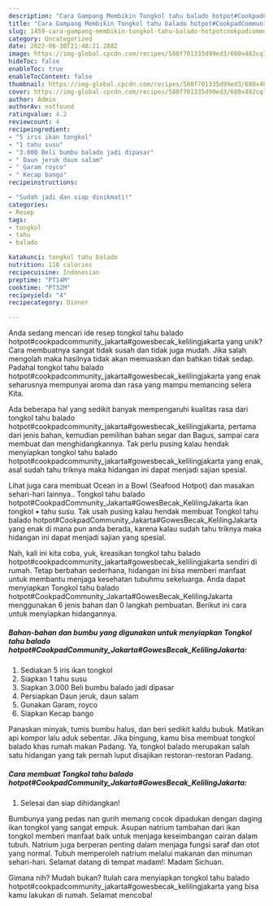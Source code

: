 ```yaml
---
description: "Cara Gampang Membikin Tongkol tahu balado hotpot#CookpadCommunity_Jakarta#GowesBecak_KelilingJakarta yang Bisa Manjain Lidah"
title: "Cara Gampang Membikin Tongkol tahu balado hotpot#CookpadCommunity_Jakarta#GowesBecak_KelilingJakarta yang Bisa Manjain Lidah"
slug: 1459-cara-gampang-membikin-tongkol-tahu-balado-hotpotcookpadcommunity-jakartagowesbecak-kelilingjakarta-yang-bisa-manjain-lidah
category: Uncategorized
date: 2022-06-30T21:48:21.288Z
image: https://img-global.cpcdn.com/recipes/580f701335d99ed3/680x482cq70/tongkol-tahu-balado-hotpotcookpadcommunity_jakartagowesbecak_kelilingjakarta-foto-resep-utama.jpg
hideToc: false
enableToc: true
enableTocContent: false
thumbnail: https://img-global.cpcdn.com/recipes/580f701335d99ed3/680x482cq70/tongkol-tahu-balado-hotpotcookpadcommunity_jakartagowesbecak_kelilingjakarta-foto-resep-utama.jpg
cover: https://img-global.cpcdn.com/recipes/580f701335d99ed3/680x482cq70/tongkol-tahu-balado-hotpotcookpadcommunity_jakartagowesbecak_kelilingjakarta-foto-resep-utama.jpg
author: Admin
authorAv: notfound
ratingvalue: 4.2
reviewcount: 4
recipeingredient:
- "5 iris ikan tongkol"
- "1 tahu susu"
- "3.000 Beli bumbu balado jadi dipasar"
- " Daun jeruk daun salam"
- " Garam royco"
- " Kecap bango"
recipeinstructions:

- "Sudah jadi dan siap dinikmati!"
categories:
- Resep
tags:
- tongkol
- tahu
- balado

katakunci: tongkol tahu balado 
nutrition: 118 calories
recipecuisine: Indonesian
preptime: "PT14M"
cooktime: "PT32M"
recipeyield: "4"
recipecategory: Dinner

---
```





Anda sedang mencari ide resep tongkol tahu balado hotpot#cookpadcommunity_jakarta#gowesbecak_kelilingjakarta yang unik? Cara membuatnya sangat tidak susah dan tidak juga mudah. Jika salah mengolah maka hasilnya tidak akan memuaskan dan bahkan tidak sedap. Padahal tongkol tahu balado hotpot#cookpadcommunity_jakarta#gowesbecak_kelilingjakarta yang enak seharusnya mempunyai aroma dan rasa yang mampu memancing selera Kita.





Ada beberapa hal yang sedikit banyak mempengaruhi kualitas rasa dari tongkol tahu balado hotpot#cookpadcommunity_jakarta#gowesbecak_kelilingjakarta, pertama dari jenis bahan, kemudian pemilihan bahan segar dan Bagus, sampai cara membuat dan menghidangkannya. Tak perlu pusing kalau hendak menyiapkan tongkol tahu balado hotpot#cookpadcommunity_jakarta#gowesbecak_kelilingjakarta yang enak,      asal sudah tahu triknya maka hidangan ini dapat menjadi sajian spesial.














Lihat juga cara membuat Ocean in a Bowl (Seafood Hotpot) dan masakan sehari-hari lainnya.. Tongkol tahu balado hotpot#CookpadCommunity_Jakarta#GowesBecak_KelilingJakarta ikan tongkol • tahu susu. Tak usah pusing kalau hendak membuat Tongkol tahu balado hotpot#CookpadCommunity_Jakarta#GowesBecak_KelilingJakarta yang enak di mana pun anda berada, karena kalau sudah tahu triknya maka hidangan ini dapat menjadi sajian yang spesial.






Nah, kali ini kita coba, yuk, kreasikan tongkol tahu balado hotpot#cookpadcommunity_jakarta#gowesbecak_kelilingjakarta sendiri di rumah. Tetap berbahan sederhana, hidangan ini bisa memberi manfaat untuk membantu menjaga kesehatan tubuhmu sekeluarga. Anda dapat menyiapkan Tongkol tahu balado hotpot#CookpadCommunity_Jakarta#GowesBecak_KelilingJakarta menggunakan 6 jenis bahan dan 0 langkah pembuatan. Berikut ini cara untuk menyiapkan hidangannya.

<!--inarticleads1-->

##### Bahan-bahan dan bumbu yang digunakan untuk menyiapkan Tongkol tahu balado hotpot#CookpadCommunity_Jakarta#GowesBecak_KelilingJakarta:

1. Sediakan 5 iris ikan tongkol
1. Siapkan 1 tahu susu
1. Siapkan 3.000 Beli bumbu balado jadi dipasar
1. Persiapkan  Daun jeruk, daun salam
1. Gunakan  Garam, royco
1. Siapkan  Kecap bango


Panaskan minyak, tumis bumbu halus, dan beri sedikit kaldu bubuk. Matikan api kompor lalu aduk sebentar. Jika bingung, kamu bisa membuat tongkol balado khas rumah makan Padang. Ya, tongkol balado merupakan salah satu hidangan yang tak pernah luput disajikan restoran-restoran Padang. 

<!--inarticleads2-->

##### Cara membuat Tongkol tahu balado hotpot#CookpadCommunity_Jakarta#GowesBecak_KelilingJakarta:


1. Selesai dan siap dihidangkan!

Bumbunya yang pedas nan gurih memang cocok dipadukan dengan daging ikan tongkol yang sangat empuk. Asupan natrium tambahan dari ikan tongkol memberi manfaat baik untuk menjaga keseimbangan cairan dalam tubuh. Natrium juga berperan penting dalam menjaga fungsi saraf dan otot yang normal. Tubuh memperoleh natrium melalui makanan dan minuman sehari-hari. Selamat datang di tempat madam!: Madam Sichuan. 

Gimana nih? Mudah bukan? Itulah cara menyiapkan tongkol tahu balado hotpot#cookpadcommunity_jakarta#gowesbecak_kelilingjakarta yang bisa kamu lakukan di rumah. Selamat mencoba!
